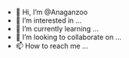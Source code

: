 - 👋 Hi, I’m @Anaganzoo
- 👀 I’m interested in ...
- 🌱 I’m currently learning ...
- 💞️ I’m looking to collaborate on ...
- 📫 How to reach me ...

<!---
Anaganzoo/Anaganzoo is a ✨ special ✨ repository because its `README.md` (this file) appears on your GitHub profile.
You can click the Preview link to take a look at your changes.
--->
